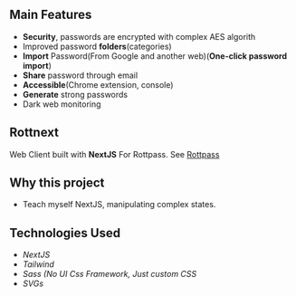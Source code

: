 ## Main Features
 - **Security**, passwords are encrypted with complex AES algorith
 -  Improved password **folders**(categories)
 -  **Import** Password(From Google and another web)(**One-click password            import**) 
 -  **Share** password through email
 -  **Accessible**(Chrome extension, console)
 -  **Generate** strong passwords
 -  Dark web monitoring


## Rottnext
Web Client built with **NextJS** For Rottpass.  See [Rottpass](https://github.com/kenpl44/rottpass.git)

## Why this project
- Teach myself NextJS, manipulating complex states.

## Technologies Used 
- *NextJS*
- *Tailwind*
- *Sass (No UI Css Framework, Just custom CSS*
- *SVGs*





  
  


